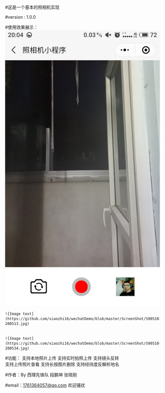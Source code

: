 #这是一个基本的照相机实现

#version : 1.0.0


#使用效果展示：
	![Image text](https://github.com/xiaozhi16/wechatDemo/blob/master/ScreenShot/S90510-200432.jpg)
	
	
	![Image text](https://github.com/xiaozhi16/wechatDemo/blob/master/ScreenShot/S90510-200513.jpg)
	
	
	![Image text](https://github.com/xiaozhi16/wechatDemo/blob/master/ScreenShot/S90510-200534.jpg)



#功能：
  支持本地照片上传
  支持实时拍照上传
  支持镜头反转   
  支持上传照片查看
  支持长按图片删除
  支持经纬度反解析地名

#作者：By 西理先锋队 段鹏坤 张晓刚

#email：1761364057@qq.com
        欢迎骚扰


